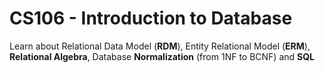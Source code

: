 # CS106 - Introduction to Database

Learn about Relational Data Model (**RDM**), Entity Relational Model (**ERM**), **Relational Algebra**, Database **Normalization** (from 1NF to BCNF) and **SQL**